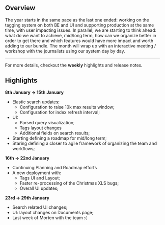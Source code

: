 ## Overview

The year starts in the same pace as the last one ended: working on the tagging system on both BE and UI and supporting production at the same time, with user impacting issues. In parallel, we are starting to think ahead: what do we want to achieve, mid/long term, how can we organize better in order to get there and which features would have more impact and worth adding to our bundle.
The month will wrap up with an interactive meeting / workshop with the journalists using our system day by day.


***

For more details, checkout the **weekly** highlights and release notes.

## Highlights
**8th January -> 15th January** 
- Elastic search updates: 
  - Configuration to raise 10k max results window;
  - Configuration for index refresh interval;
- UI:
  - Parsed query visualization;
  - Tags layout changes
  - Additional fields on search results;
- Starting defining a roadmap for mid/long term;
- Staring defining a closer to agile framework of organizing the team and workflows;

**16th -> 22nd January**
- Continuing Planning and Roadmap efforts
- A new deployment with:
  - Tags UI and Layout;
  - Faster re-processing of the Christmas XLS bugs;
  - Overall UI updates;

**23rd -> 29th January**
- Search related UI changes;
- UI: layout changes on Documents page;
- Last week of Morten with the team :(


